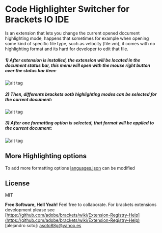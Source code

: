 Code Highlighter Switcher for Brackets IO IDE
=============================================

Is an extension that lets you change the current opened document highlighting mode, happens that sometimes for example when opening some kind of specific file type, such as velocity (file.vm), it comes with no highlighting format and its hard for developer to edit that file.

##### 1) After extension is installed, the extension will be located in the document status bar, this menu will open with the mouse right button over the status bar item:

![alt tag](https://dl.dropboxusercontent.com/u/31991620/codehighlighter_docs/1.png)


##### 2) Then, differents brackets ootb highlighting modes can be selected for the current document:

![alt tag](https://dl.dropboxusercontent.com/u/31991620/codehighlighter_docs/2.png)

##### 3) After one formatting option is selected, that format will be applied to the current document:

![alt tag](https://dl.dropboxusercontent.com/u/31991620/codehighlighter_docs/3.png)

## More Highlighting options

To add more formatting options [languages.json](https://github.com/asotog/codehighlighter-switcher-bracketsio/blob/master/languages.json) can be modified


License
----

MIT

**Free Software, Hell Yeah!**
Feel free to collaborate.
For brackets extensions development please see [https://github.com/adobe/brackets/wiki/Extension-Registry-Help](https://github.com/adobe/brackets/wiki/Extension-Registry-Help)
[alejandro soto]: asoto88g@yahoo.es

    

